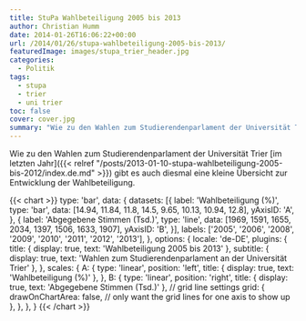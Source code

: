 ```yaml
---
title: StuPa Wahlbeteiligung 2005 bis 2013
author: Christian Humm
date: 2014-01-26T16:06:22+00:00
url: /2014/01/26/stupa-wahlbeteiligung-2005-bis-2013/
featuredImage: images/stupa_trier_header.jpg
categories:
  - Politik
tags:
  - stupa
  - trier
  - uni trier
toc: false
cover: cover.jpg
summary: "Wie zu den Wahlen zum Studierendenparlament der Universität Trier im letzten Jahr gibt es auch diesmal eine kleine Übersicht zur Entwicklung der Wahlbeteiligung."
---
```

Wie zu den Wahlen zum Studierendenparlament der Universität Trier [im letzten Jahr]({{< relref "/posts/2013-01-10-stupa-wahlbeteiligung-2005-bis-2012/index.de.md" >}}) gibt es auch diesmal eine kleine Übersicht zur Entwicklung der Wahlbeteiligung.

{{< chart >}}
type: 'bar',
data: {
    datasets: [{
        label: 'Wahlbeteiligung (%)',
        type: 'bar',
        data: [14.94, 11.84, 11.8, 14.5, 9.65, 10.13, 10.94, 12.8],
        yAxisID: 'A',
    },
    {
        label: 'Abgegebene Stimmen (Tsd.)',
        type: 'line',
        data: [1969, 1591, 1655, 2034, 1397, 1506, 1633, 1907],
        yAxisID: 'B',
    }],
    labels: ['2005', '2006', '2008', '2009', '2010', '2011', '2012', '2013'],
},
options: {
    locale: 'de-DE',
    plugins: {
        title: {
            display: true,
            text: 'Wahlbeteiligung 2005 bis 2013'
        },
        subtitle: {
            display: true,
            text: 'Wahlen zum Studierendenparlament an der Universität Trier'
        },
    },
    scales: {
        A: {
            type: 'linear',
            position: 'left',
            title: {
                display: true,
                text: 'Wahlbeteiligung (%)'
            },
        },
        B: {
            type: 'linear',
            position: 'right',
            title: {
                display: true,
                text: 'Abgegebene Stimmen (Tsd.)'
            },
            // grid line settings
            grid: {
                drawOnChartArea: false, // only want the grid lines for one axis to show up
            },
        },
    },
}
{{< /chart >}}
